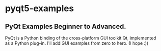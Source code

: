 # pyqt5-examples
PyQt Examples Beginner to Advanced.
--
PyQt is a Python binding of the cross-platform GUI toolkit Qt, implemented as a Python plug-in.
I'll add GUI examples from zero to hero. (I hope :)) 

